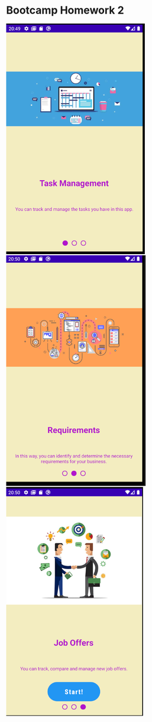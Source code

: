 # Bootcamp Homework 2 



![](https://github.com/Yemeksepeti-Mobil-Android-Bootcamp/android-viewpager-MertDemir-41/blob/main/screenshots/Ekran%20Al%C4%B1nt%C4%B1s%C4%B1.PNG)
![](https://github.com/Yemeksepeti-Mobil-Android-Bootcamp/android-viewpager-MertDemir-41/blob/main/screenshots/Ekran%20Al%C4%B1nt%C4%B1s%C4%B12.PNG)
![](https://github.com/Yemeksepeti-Mobil-Android-Bootcamp/android-viewpager-MertDemir-41/blob/main/screenshots/Ekran%20Al%C4%B1nt%C4%B1s%C4%B13.PNG)

